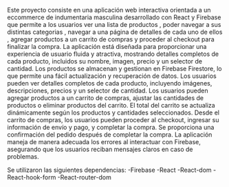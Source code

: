Este proyecto consiste en una aplicación web interactiva orientada a un eccommerce de indumentaria masculina desarrollado con React y Firebase que permite a los usuarios ver una lista de productos , poder navegar a sus distintas categorias , navegar a una página de detalles de cada uno de ellos , agregar productos a un carrito de compras y proceder al checkout para finalizar la compra. La aplicación está diseñada para proporcionar una experiencia de usuario fluida y atractiva, mostrando detalles completos de cada producto, incluidos su nombre, imagen, precio y un selector de cantidad.
Los productos se almacenan y gestionan en Firebase Firestore, lo que permite una fácil actualización y recuperación de datos.
Los usuarios pueden ver detalles completos de cada producto, incluyendo imágenes, descripciones, precios y un selector de cantidad.
Los usuarios pueden agregar productos a un carrito de compras, ajustar las cantidades de productos o eliminar productos del carrito.
El total del carrito se actualiza dinámicamente según los productos y cantidades seleccionados.
Desde el carrito de compras, los usuarios pueden proceder al checkout, ingresar su información de envío y pago, y completar la compra.
Se proporciona una confirmación del pedido después de completar la compra.
La aplicación maneja de manera adecuada los errores al interactuar con Firebase, asegurando que los usuarios reciban mensajes claros en caso de problemas.

Se utilizaron las siguientes dependencias:
-Firebase
-React 
-React-dom 
-React-hook-form
-React-router-dom 

